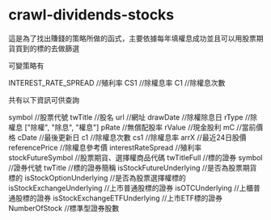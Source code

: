 # crawl-dividends-stocks

這是為了找出賺錢的策略所做的函式，主要依據每年填權息成功並且可以用股票期貨買到的標的去做篩選

可變策略有

INTEREST_RATE_SPREAD                //殖利率
CS1                                 //除權息率
C1                                  //除權息次數

共有以下資訊可供查詢

symbol                              //股票代號
twTitle                             //股名
url                                 //網址
drawDate                            //除權除息日
rType                               //除權息 ["除權", "除息", "權息"]
pRate                               //無償配股率
rValue                              //現金股利
mC                                  //當前價格
cDate                               //最後更新日
c1                                  //除權息次數
cs1                                 //除權息率
arrX                                //最近24日股價
referencePrice                      //除權息參考價
interestRateSpread                  //殖利率
stockFutureSymbol                   //股票期貨、選擇權商品代碼
twTitleFull                         //標的證券
symbol                              //證券代號
twTitle                             //標的證券簡稱
isStockFutureUnderlying             //是否為股票期貨標的
isStockOptionUnderlying             //是否為股票選擇權標的
isStockExchangeUnderlying           //上市普通股標的證券
isOTCUnderlying                     //上櫃普通股標的證券
isStockExchangeETFUnderlying        //上市ETF標的證券
NumberOfStock                       //標準型證券股數